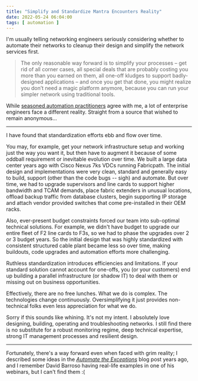 ```yaml
---
title: "Simplify and Standardize Mantra Encounters Reality"
date: 2022-05-24 06:04:00
tags: [ automation ]
---
```

I'm usually telling networking engineers seriously considering whether to automate their networks to cleanup their design and simplify the network services first.

> The only reasonable way forward is to simplify your processes – get rid of all corner cases, all special deals that are probably costing you more than you earned on them, all one-off kludges to support badly-designed applications – and once you get that done, you might realize you don’t need a magic platform anymore, because you can run your simpler network using traditional tools.

While [seasoned automation practitioners](/2022/02/cleanup-before-automation.html) agree with me, a lot of enterprise engineers face a different reality. Straight from a source that wished to remain anonymous...
<!--more-->
---

I have found that standardization efforts ebb and flow over time.

You may, for example, get your network infrastructure setup and working just the way you want it, but then have to augment it because of some oddball requirement or inevitable evolution over time. We built a large data center years ago with Cisco Nexus 7ks VDCs running Fabricpath. The initial design and implementations were very clean, standard and generally easy to build, support (other than the code bugs -- sigh) and automate. But over time, we had to upgrade supervisors and line cards to support higher bandwidth and TCAM demands, place fabric extenders in unusual locations, offload backup traffic from database clusters, begin supporting IP storage and attach vendor provided switches that come pre-installed in their OEM racks. 

Also, ever-present budget constraints forced our team into sub-optimal technical solutions. For example, we didn't have budget to upgrade our entire fleet of F2 line cards to F3s, so we had to phase the upgrades over 2 or 3 budget years. So the initial design that was highly standardized with consistent structured cable plant became less so over time, making buildouts, code upgrades and automation efforts more challenging.

Ruthless standardization introduces efficiencies and limitations. If your standard solution cannot account for one-offs, you (or your customers) end up building a parallel infrastructure (or shadow IT) to deal with them or missing out on business opportunities.

Effectively, there are no free lunches. What we do is complex. The technologies change continuously. Oversimplifying it just provides non-technical folks even less appreciation for what we do.

Sorry if this sounds like whining. It's not my intent. I absolutely love designing, building, operating and troubleshooting networks. I still find there is no substitute for a robust monitoring regime, deep technical expertise, strong IT management processes and resilient design.

---

Fortunately, there's a way forward even when faced with grim reality; I described some ideas in the _[Automate the Exceptions](/2016/07/automate-exceptions.html)_ blog post years ago, and I remember David Barroso having real-life examples in one of his webinars, but I can't find them :(
